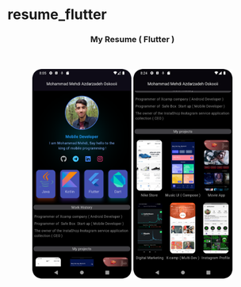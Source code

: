 # resume_flutter
<h3 align = "center">My Resume ( Flutter )</h3>
<br/>
<br/>
<div align = "center">
  <img src = "https://github.com/MahdiOSS/resume/blob/main/Screenshot_20230813_070605.png" , width = "200"></img>
  <img src = "https://github.com/MahdiOSS/resume/blob/main/Screenshot_20230813_072447.png" , width = "200"></img>
</div>

